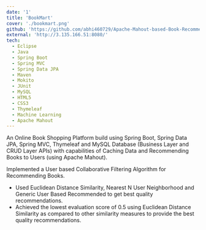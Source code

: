 ```yaml
---
date: '1'
title: 'BookMart'
cover: './bookmart.png'
github: 'https://github.com/abhi460729/Apache-Mahout-based-Book-Recommendation-System'
external: 'http://3.135.166.51:8080/'
tech:
  - Eclipse
  - Java
  - Spring Boot
  - Spring MVC
  - Spring Data JPA
  - Maven
  - Mokito
  - JUnit
  - MySQL
  - HTML5
  - CSS3
  - Thymeleaf
  - Machine Learning
  - Apache Mahout
---
```


An Online Book Shopping Platform build using Spring Boot, Spring Data JPA, Spring MVC, Thymeleaf and MySQL Database (Business Layer and CRUD Layer APIs) with capabilities of Caching Data and Recommending Books to Users (using Apache Mahout).

Implemented a User based Collaborative Filtering Algorithm for Recommending Books. 
- Used Euclidean Distance Similarity, Nearest N User Neighborhood and Generic User Based Recommended to get best quality recommendations.
- Achieved the lowest evaluation score of 0.5 using Euclidean Distance Similarity as compared to other similarity measures to provide the best quality recommendations.
